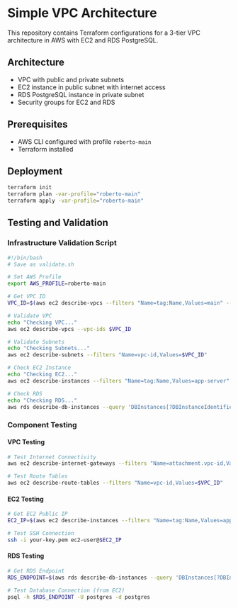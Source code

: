# Simple VPC Architecture

This repository contains Terraform configurations for a 3-tier VPC architecture in AWS with EC2 and RDS PostgreSQL.

## Architecture

- VPC with public and private subnets
- EC2 instance in public subnet with internet access
- RDS PostgreSQL instance in private subnet
- Security groups for EC2 and RDS

## Prerequisites

- AWS CLI configured with profile `roberto-main`
- Terraform installed

## Deployment

```bash
terraform init
terraform plan -var-profile="roberto-main"
terraform apply -var-profile="roberto-main"
```

## Testing and Validation

### Infrastructure Validation Script
```bash
#!/bin/bash
# Save as validate.sh

# Set AWS Profile
export AWS_PROFILE=roberto-main

# Get VPC ID
VPC_ID=$(aws ec2 describe-vpcs --filters "Name=tag:Name,Values=main" --query 'Vpcs[0].VpcId' --output text)

# Validate VPC
echo "Checking VPC..."
aws ec2 describe-vpcs --vpc-ids $VPC_ID

# Validate Subnets
echo "Checking Subnets..."
aws ec2 describe-subnets --filters "Name=vpc-id,Values=$VPC_ID"

# Check EC2 Instance
echo "Checking EC2..."
aws ec2 describe-instances --filters "Name=tag:Name,Values=app-server" --query 'Reservations[*].Instances[*]'

# Check RDS
echo "Checking RDS..."
aws rds describe-db-instances --query 'DBInstances[?DBInstanceIdentifier==`main-postgres`]'
```

### Component Testing

#### VPC Testing
```bash
# Test Internet Connectivity
aws ec2 describe-internet-gateways --filters "Name=attachment.vpc-id,Values=$VPC_ID"

# Test Route Tables
aws ec2 describe-route-tables --filters "Name=vpc-id,Values=$VPC_ID"
```

#### EC2 Testing
```bash
# Get EC2 Public IP
EC2_IP=$(aws ec2 describe-instances --filters "Name=tag:Name,Values=app-server" --query 'Reservations[0].Instances[0].PublicIpAddress' --output text)

# Test SSH Connection
ssh -i your-key.pem ec2-user@$EC2_IP
```

#### RDS Testing
```bash
# Get RDS Endpoint
RDS_ENDPOINT=$(aws rds describe-db-instances --query 'DBInstances[?DBInstanceIdentifier==`main-postgres`].Endpoint.Address' --output text)

# Test Database Connection (from EC2)
psql -h $RDS_ENDPOINT -U postgres -d postgres
```